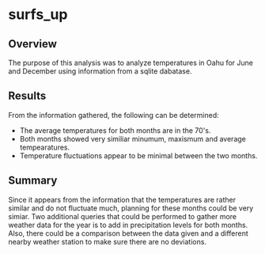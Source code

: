 # surfs_up

## Overview

The purpose of this analysis was to analyze temperatures in Oahu for June and December using information from a sqlite dabatase.

## Results

From the information gathered, the following can be determined:
- The average temperatures for both months are in the 70's.
- Both months showed very similiar minumum, maxismum and average tempearatures.
- Temperature fluctuations appear to be minimal between the two months.

## Summary

Since it appears from the information that the temperatures are rather similar and do not fluctuate much, planning for these months could be very simiar. Two additional queries that could be performed to gather more weather data for the year is to add in precipitation levels for both months. Also, there could be a comparison between the data given and a different nearby weather station to make sure there are no deviations.
